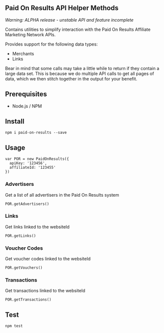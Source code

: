 Paid On Results API Helper Methods
----------------------------------

_Warning: ALPHA release - unstable API and feature incomplete_

Contains utilities to simplify interaction with the Paid On Results Affiliate Marketing Network APIs.

Provides support for the following data types:

 - Merchants
 - Links

Bear in mind that some calls may take a little while to return if they contain a large data set. This is because we do multiple API calls to get all pages of data, which we then stitch together in the output for your benefit.

## Prerequisites

 - Node.js / NPM

## Install

```
npm i paid-on-results --save
```

## Usage

```
var POR = new PaidOnResults({
  apiKey: '123456',
  affiliateId: '123455'
})
```

### Advertisers

Get a list of all advertisers in the Paid On Results system

```
POR.getAdvertisers()
```

### Links

Get links linked to the websiteId

```
POR.getLinks()
```

### Voucher Codes

Get voucher codes linked to the websiteId

```
POR.getVouchers()
```

### Transactions

Get transactions linked to the websiteId

```
POR.getTransactions()
```

## Test

```
npm test
```
